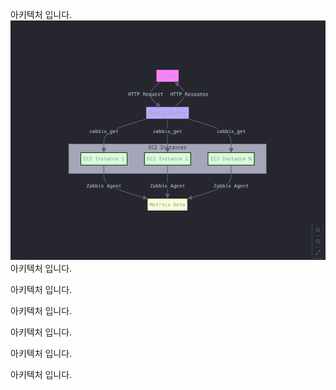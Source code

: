 아키텍처 입니다.
![](./images/image.png)
아키텍처 입니다.

아키텍처 입니다.

아키텍처 입니다.




아키텍처 입니다.

아키텍처 입니다.

아키텍처 입니다.
